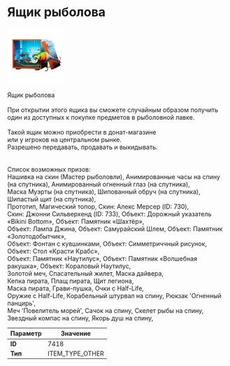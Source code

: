 # Ящик рыболова

![Item Image](../img/7418.webp?raw=true)

Ящик рыболова<br><br>При открытии этого ящика вы сможете случайным образом получить<br>один из доступных к покупке предметов в рыболовной лавке.<br><br>Такой ящик можно приобрести в донат-магазине<br>или у игроков на центральном рынке.<br>Разрешено передавать, продавать и выкидывать.<br><br><br>Список возможных призов:<br>Нашивка на скин (Мастер рыболовли), Анимированные часы на спину (на спутника), Анимированный огненный глаз (на спутника),<br>Маска Муэрты (на спутника), Шипованный обруч (на спутника), Шипастый щит (на спутника),<br>Прототип, Магический топор, Скин: Алекс Мерсер (ID: 730),<br>Скин: Джонни Сильверхенд (ID: 733), Объект: Дорожный указатель «Bikini Bottom», Объект: Памятник «Шахтёр»,<br>Объект: Лампа Джина, Объект: Самурайский Шлем, Объект: Памятник «Золотодобытчик»,<br>Объект: Фонтан с кувшинками, Объект: Симметриччный рисунок, Объект: Стол «Красти Крабс»,<br>Объект: Памятник «Наутилус», Объект: Памятник «Волшебная ракушка», Объект: Кораловый Наутилус,<br>Золотой меч, Спасательный жилет, Маска дайвера,<br>Кепка пирата, Плащ пирата, Щит легиона,<br>Маска пирата, Грави-пушка, Очки с Half-Life,<br>Оружие с Half-Life, Корабельный штурвал на спину, Рюкзак 'Огненный панцирь',<br>Меч 'Повелитель морей', Сачок на спину, Скелет рыбы на спину,<br>Звездный компас на спину, Якорь душ на спину,


| Параметр | Значение |
|----------|----------|
| **ID** | 7418 |
| **Тип** | ITEM_TYPE_OTHER |

